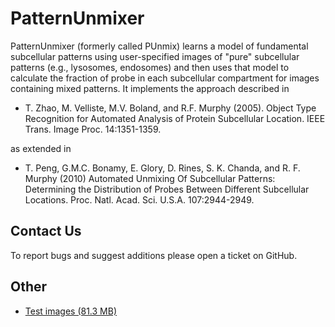 # PatternUnmixer

PatternUnmixer (formerly called PUnmix) learns a model of fundamental subcellular patterns using user-specified images of "pure" subcellular patterns (e.g., lysosomes, endosomes) and then uses that model to calculate the fraction of probe in each subcellular compartment for images containing mixed patterns. It implements the approach described in

* T. Zhao, M. Velliste, M.V. Boland, and R.F. Murphy (2005). Object Type Recognition for Automated Analysis of Protein Subcellular Location. IEEE Trans. Image Proc. 14:1351-1359. 

as extended in

* T. Peng, G.M.C. Bonamy, E. Glory, D. Rines, S. K. Chanda, and R. F. Murphy (2010) Automated Unmixing Of Subcellular Patterns: Determining the Distribution of Probes Between Different Subcellular Locations. Proc. Natl. Acad. Sci. U.S.A. 107:2944-2949. 

## Contact Us
To report bugs and suggest additions please open a ticket on GitHub.

## Other
* [Test images (81.3 MB)](http://murphylab.cbi.cmu.edu/software/PatternUnmixer2.0/PatternUnmixer-testimages.zip)
